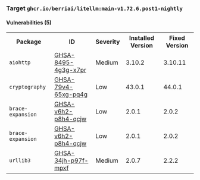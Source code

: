 
<h3>Target <code>ghcr.io/berriai/litellm:main-v1.72.6.post1-nightly</code></h3>
<h4>Vulnerabilities (5)</h4>
<table>
    <tr>
        <th>Package</th>
        <th>ID</th>
        <th>Severity</th>
        <th>Installed Version</th>
        <th>Fixed Version</th>
    </tr>
    <tr>
        <td><code>aiohttp</code></td>
        <td><a href="https://github.com/advisories/GHSA-8495-4g3g-x7pr" target="_blank">GHSA-8495-4g3g-x7pr</a></td>
        <td>Medium</td>
        <td>3.10.2</td>
        <td>3.10.11</td>
    </tr>
    <tr>
        <td><code>cryptography</code></td>
        <td><a href="https://github.com/advisories/GHSA-79v4-65xg-pq4g" target="_blank">GHSA-79v4-65xg-pq4g</a></td>
        <td>Low</td>
        <td>43.0.1</td>
        <td>44.0.1</td>
    </tr>
    <tr>
        <td><code>brace-expansion</code></td>
        <td><a href="https://github.com/advisories/GHSA-v6h2-p8h4-qcjw" target="_blank">GHSA-v6h2-p8h4-qcjw</a></td>
        <td>Low</td>
        <td>2.0.1</td>
        <td>2.0.2</td>
    </tr>
    <tr>
        <td><code>brace-expansion</code></td>
        <td><a href="https://github.com/advisories/GHSA-v6h2-p8h4-qcjw" target="_blank">GHSA-v6h2-p8h4-qcjw</a></td>
        <td>Low</td>
        <td>2.0.1</td>
        <td>2.0.2</td>
    </tr>
    <tr>
        <td><code>urllib3</code></td>
        <td><a href="https://github.com/advisories/GHSA-34jh-p97f-mpxf" target="_blank">GHSA-34jh-p97f-mpxf</a></td>
        <td>Medium</td>
        <td>2.0.7</td>
        <td>2.2.2</td>
    </tr>
</table>